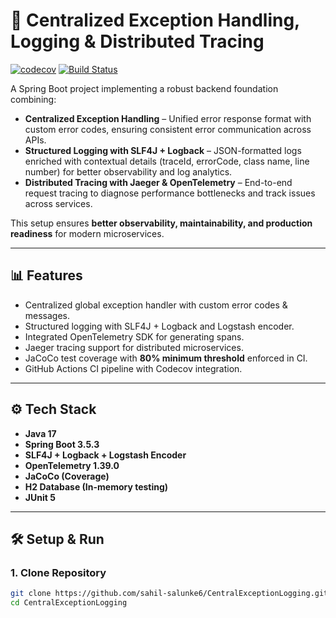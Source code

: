 # 🚀 Centralized Exception Handling, Logging & Distributed Tracing
[![codecov](https://codecov.io/gh/USERNAME/REPO/branch/main/graph/badge.svg)](https://codecov.io/gh/sahil-salunke6/CentralExceptionLogging)
[![Build Status](https://github.com/USERNAME/REPO/actions/workflows/ci.yml/badge.svg)](https://github.com/sahil-salunke6/CentralExceptionLogging/actions)

A Spring Boot project implementing a robust backend foundation combining:

- **Centralized Exception Handling** – Unified error response format with custom error codes, ensuring consistent error communication across APIs.
- **Structured Logging with SLF4J + Logback** – JSON-formatted logs enriched with contextual details (traceId, errorCode, class name, line number) for better observability and log analytics.
- **Distributed Tracing with Jaeger & OpenTelemetry** – End-to-end request tracing to diagnose performance bottlenecks and track issues across services.

This setup ensures **better observability, maintainability, and production readiness** for modern microservices.

---

## 📊 Features
- Centralized global exception handler with custom error codes & messages.
- Structured logging with SLF4J + Logback and Logstash encoder.
- Integrated OpenTelemetry SDK for generating spans.
- Jaeger tracing support for distributed microservices.
- JaCoCo test coverage with **80% minimum threshold** enforced in CI.
- GitHub Actions CI pipeline with Codecov integration.

---

## ⚙️ Tech Stack
- **Java 17**
- **Spring Boot 3.5.3**
- **SLF4J + Logback + Logstash Encoder**
- **OpenTelemetry 1.39.0**
- **JaCoCo (Coverage)**
- **H2 Database (In-memory testing)**
- **JUnit 5**

---

## 🛠️ Setup & Run

### 1. Clone Repository
```bash
git clone https://github.com/sahil-salunke6/CentralExceptionLogging.git
cd CentralExceptionLogging
